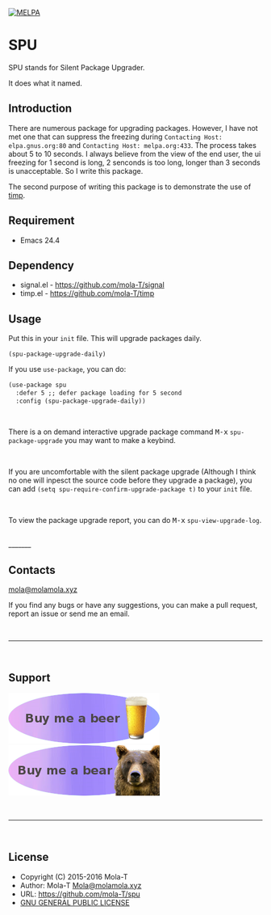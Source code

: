 [![MELPA](http://melpa.org/packages/spu-badge.svg)](http://melpa.org/#/spu)

# SPU

SPU stands for Silent Package Upgrader.

It does what it named.

## Introduction
There are numerous package for upgrading packages. However, I have not met one that can suppress the freezing during `Contacting Host: elpa.gnus.org:80` and `Contacting Host: melpa.org:433`. The process takes about 5 to 10 seconds. I always believe from the view of the end user, the ui freezing for 1 second is long, 2 senconds is too long, longer than 3 seconds is unacceptable. So I write this package.

The second purpose of writing this package is to demonstrate the use of [timp](https://github.com/mola-T/timp).

## Requirement

* Emacs 24.4

## Dependency

* signal.el - https://github.com/mola-T/signal
* timp.el - https://github.com/mola-T/timp


## Usage

Put this in your `init` file. This will upgrade packages daily.

``` elisp
(spu-package-upgrade-daily)
```

If you use `use-package`, you can do:

``` elisp
(use-package spu
  :defer 5 ;; defer package loading for 5 second
  :config (spu-package-upgrade-daily))

```

<br>

There is a on demand interactive upgrade package command <kbd>M-x</kbd> `spu-package-upgrade` you may want to make a keybind.

<br>

If you are uncomfortable with the silent package upgrade (Although I think no one will inpesct the source code before they upgrade a package), you can add `(setq spu-require-confirm-upgrade-package t)` to your `init` file.

<br>

To view the package upgrade report, you can do <kbd>M-x</kbd> `spu-view-upgrade-log`.


<br>
_______

<br>

## Contacts

mola@molamola.xyz

If you find any bugs or have any suggestions, you can make a pull request, report an issue or send me an email.

<br>

____________________________

<br>

## Support

[![paypal](image/buy_me_a_beer.png)](https://www.paypal.com/cgi-bin/webscr?cmd=_s-xclick&hosted_button_id=Q2965NHMCR4XQ)    [![paypal](image/buy_me_a_bear.png)](https://www.paypal.com/cgi-bin/webscr?cmd=_s-xclick&hosted_button_id=J573CXHTDTVNJ)

<br>

_____

<br>

## License

* Copyright (C) 2015-2016 Mola-T
* Author: Mola-T <Mola@molamola.xyz>
* URL: https://github.com/mola-T/spu
* [GNU GENERAL PUBLIC LICENSE](LICENSE)
